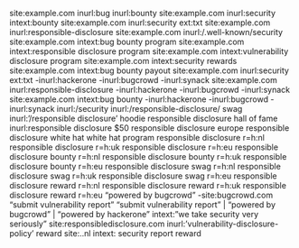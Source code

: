site:example.com inurl:bug inurl:bounty
site:example.com inurl:security intext:bounty
site:example.com inurl:security ext:txt
site:example.com inurl:responsible-disclosure
site:example.com inurl:/.well-known/security
site:example.com intext:bug bounty program
site:example.com intext:responsible disclosure program
site:example.com intext:vulnerability disclosure program
site:example.com intext:security rewards
site:example.com intext:bug bounty payout
site:example.com inurl:security ext:txt -inurl:hackerone -inurl:bugcrowd -inurl:synack
site:example.com inurl:responsible-disclosure -inurl:hackerone -inurl:bugcrowd -inurl:synack
site:example.com intext:bug bounty -inurl:hackerone -inurl:bugcrowd -inurl:synack
inurl:/security
inurl:/responsible-disclosure/ swag
inurl:’/responsible disclosure’ hoodie
responsible disclosure hall of fame
inurl:responsible disclosure $50
responsible disclosure europe
responsible disclosure white hat
white hat program
responsible disclosure r=h:nl
responsible disclosure r=h:uk
responsible disclosure r=h:eu
responsible disclosure bounty r=h:nl
responsible disclosure bounty r=h:uk
responsible disclosure bounty r=h:eu
responsible disclosure swag r=h:nl
responsible disclosure swag r=h:uk
responsible disclosure swag r=h:eu
responsible disclosure reward r=h:nl
responsible disclosure reward r=h:uk
responsible disclosure reward r=h:eu
“powered by bugcrowd” -site:bugcrowd.com
“submit vulnerability report”
“submit vulnerability report” | “powered by bugcrowd” | “powered by hackerone”
intext:”we take security very seriously”
site:responsibledisclosure.com
inurl:’vulnerability-disclosure-policy’ reward
site:..nl intext: security report reward